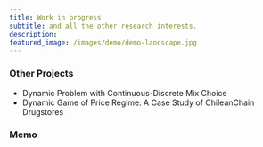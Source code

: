```yaml
---
title: Work in progress
subtitle: and all the other research interests.
description:
featured_image: /images/demo/demo-landscape.jpg
---
```


<!-- ![](/images/demo/demo-landscape.jpg) -->

### Other Projects

* Dynamic Problem with Continuous-Discrete Mix Choice
* Dynamic Game of Price Regime:  A Case Study of ChileanChain Drugstores

### Memo
